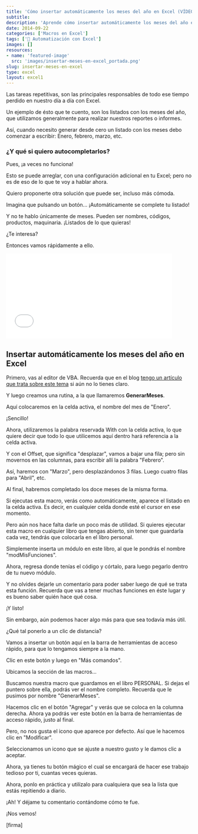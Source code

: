 ```yaml
---
title: 'Cómo insertar automáticamente los meses del año en Excel (VÍDEO)'
subtitle: 
description: 'Aprende cómo insertar automáticamente los meses del año en Excel y olvídate de estarlos escribiendo una y otra vez en tus reportes.'
date: 2014-09-22
categories: ['Macros en Excel']
tags: ['🤖 Automatización con Excel']
images: []
resources: 
- name: 'featured-image'
  src: 'images/insertar-meses-en-excel_portada.png'
slug: insertar-meses-en-excel
type: excel
layout: excel1
---
```


Las tareas repetitivas, son las principales responsables de todo ese tiempo perdido en nuestro día a día con Excel.

Un ejemplo de ésto que te cuento, son los listados con los meses del año, que utilizamos generalmente para realizar nuestros reportes o informes.

Así, cuando necesito generar desde cero un listado con los meses debo comenzar a escribir: Enero, febrero, marzo, etc.

### ¿Y qué si quiero autocompletarlos?

Pues, ¡a veces no funciona!

Esto se puede arreglar, con una configuración adicional en tu Excel; pero no es de eso de lo que te voy a hablar ahora.

Quiero proponerte otra solución que puede ser, incluso más cómoda.

Imagina que pulsando un botón... ¡Automáticamente se complete tu listado!

Y no te hablo únicamente de meses. Pueden ser nombres, códigos, productos, maquinaria. ¡Listados de lo que quieras!

¿Te interesa?

Entonces vamos rápidamente a ello.

<iframe width="450" height="230" src="//www.youtube.com/embed/b81hIoUPTN8?modestbranding=1&amp;autohide=1&amp;showinfo=0" frameborder="0" allowfullscreen></iframe>

## Insertar automáticamente los meses del año en Excel

Primero, vas al editor de VBA. Recuerda que en el blog [tengo un artículo que trata sobre este tema](http://raymundoycaza.com/escribe-tu-primera-macro-en-excel/ "#03 Escribe tu primera Macro en Excel.") si aún no lo tienes claro.

Y luego creamos una rutina, a la que llamaremos **GenerarMeses**.

Aquí colocaremos en la celda activa, el nombre del mes de "Enero".

¡Sencillo!

Ahora, utilizaremos la palabra reservada With con la celda activa, lo que quiere decir que todo lo que utilicemos aquí dentro hará referencia a la celda activa.

Y con el Offset, que significa "desplazar", vamos a bajar una fila; pero sin movernos en las columnas, para escribir allí la palabra "Febrero".

Así, haremos con "Marzo", pero desplazándonos 3 filas. Luego cuatro filas para "Abril", etc.

Al final, habremos completado los doce meses de la misma forma.

Si ejecutas esta macro, verás como automáticamente, aparece el listado en la celda activa. Es decir, en cualquier celda donde esté el cursor en ese momento.

Pero aún nos hace falta darle un poco más de utilidad. Si quieres ejecutar esta macro en cualquier libro que tengas abierto, sin tener que guardarla cada vez, tendrás que colocarla en el libro personal.

Simplemente inserta un módulo en este libro, al que le pondrás el nombre "modMisFunciones".

Ahora, regresa donde tenías el código y córtalo, para luego pegarlo dentro de tu nuevo módulo.

Y no olvides dejarle un comentario para poder saber luego de qué se trata esta función. Recuerda que vas a tener muchas funciones en éste lugar y es bueno saber quién hace qué cosa.

¡Y listo!

Sin embargo, aún podemos hacer algo más para que sea todavía más útil.

¿Qué tal ponerlo a un clic de distancia?

Vamos a insertar un botón aquí en la barra de herramientas de acceso rápido, para que lo tengamos siempre a la mano.

Clic en este botón y luego en "Más comandos".

Ubicamos la sección de las macros...

Buscamos nuestra macro que guardamos en el libro PERSONAL. Si dejas el puntero sobre ella, podrás ver el nombre completo. Recuerda que le pusimos por nombre "GenerarMeses".

Hacemos clic en el botón "Agregar" y verás que se coloca en la columna derecha. Ahora ya podrás ver este botón en la barra de herramientas de acceso rápido, justo al final.

Pero, no nos gusta el icono que aparece por defecto. Así que le hacemos clic en "Modificar".

Seleccionamos un icono que se ajuste a nuestro gusto y le damos clic a aceptar.

Ahora, ya tienes tu botón mágico el cual se encargará de hacer ese trabajo tedioso por ti, cuantas veces quieras.

Ahora, ponlo en práctica y utilízalo para cualquiera que sea la lista que estás repitiendo a diario.

¡Ah! Y déjame tu comentario contándome cómo te fue.

¡Nos vemos!

\[firma\]
